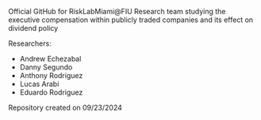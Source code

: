 Official GitHub for RiskLabMiami@FIU Research team studying the
executive compensation within publicly traded companies and its
effect on dividend policy

Researchers:
- Andrew Echezabal
- Danny Segundo
- Anthony Rodriguez
- Lucas Arabi
- Eduardo Rodriguez

Repository created on 09/23/2024
